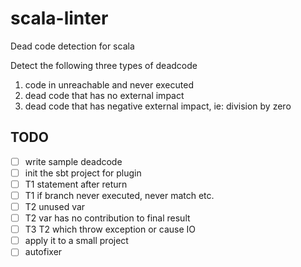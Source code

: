 # scala-linter

Dead code detection for scala

Detect the following three types of deadcode

1. code in unreachable and never executed
2. dead code that has no external impact
3. dead code that has negative external impact, ie: division by zero

## TODO

- [ ] write sample deadcode
- [ ] init the sbt project for plugin
- [ ] T1 statement after return
- [ ] T1 if branch never executed, never match etc.
- [ ] T2 unused var
- [ ] T2 var has no contribution to final result
- [ ] T3 T2 which throw exception or cause IO
- [ ] apply it to a small project
- [ ] autofixer
